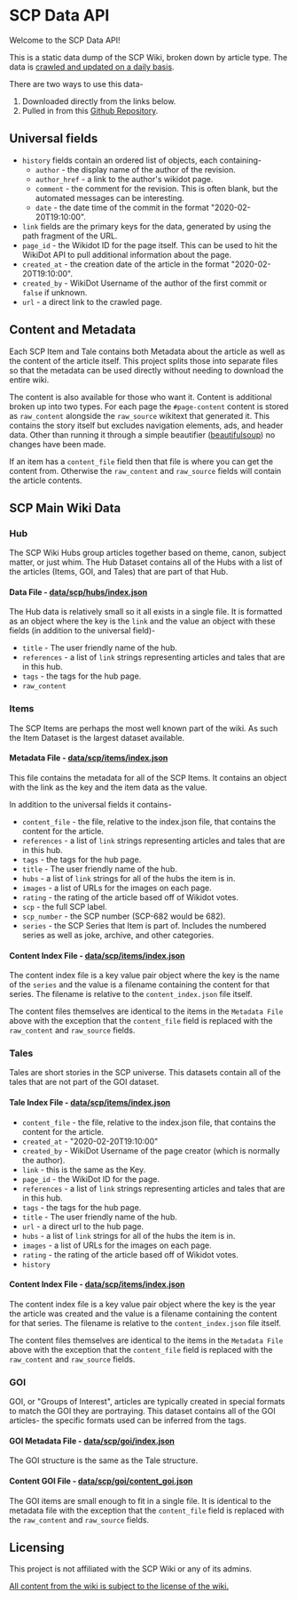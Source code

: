 # SCP Data API

Welcome to the SCP Data API!

This is a static data dump of the SCP Wiki, broken down by article type. The data is [crawled and updated on a daily basis](https://github.com/scp-data/scp-api/actions/workflows/scp-items.yml).

There are two ways to use this data-

1. Downloaded directly from the links below.
2. Pulled in from this [Github Repository](https://github.com/scp-data/scp-api).

## Universal fields

* `history` fields contain an ordered list of objects, each containing-
  * `author` - the display name of the author of the revision.
  * `author_href` - a link to the author's wikidot page.
  * `comment` - the comment for the revision. This is often blank, but the automated messages can be interesting.
  * `date` - the date time of the commit in the format "2020-02-20T19:10:00".
* `link` fields are the primary keys for the data, generated by using the path fragment of the URL.
* `page_id` - the Wikidot ID for the page itself. This can be used to hit the WikiDot API to pull additional information about the page.
* `created_at` - the creation date of the article in the format "2020-02-20T19:10:00".
* `created_by` - WikiDot Username of the author of the first commit or `false` if unknown.
* `url` - a direct link to the crawled page.

## Content and Metadata

Each SCP Item and Tale contains both Metadata about the article as well as the content of the article itself. This project splits those into separate files so that the metadata can be used directly without needing to download the entire wiki.


The content is also available for those who want it. Content is additional broken up into two types. For each page the `#page-content` content is stored as `raw_content` alongside the `raw_source` wikitext that generated it. This contains the story itself but excludes navigation elements, ads, and header data. Other than running it through a simple beautifier ([beautifulsoup](https://beautiful-soup-4.readthedocs.io/en/latest/)) no changes have been made.

If an item has a `content_file` field then that file is where you can get the content from. Otherwise the `raw_content` and `raw_source` fields will contain the article contents.


## SCP Main Wiki Data

### Hub

The SCP Wiki Hubs group articles together based on theme, canon, subject matter, or just whim. The Hub Dataset contains all of the Hubs with a list of the articles (Items, GOI, and Tales) that are part of that Hub.

#### Data File - [data/scp/hubs/index.json](./data/scp/hubs/index.json)

The Hub data is relatively small so it all exists in a single file. It is formatted as an object where the key is the `link` and the value an object with these fields (in addition to the universal field)-

* `title` - The user friendly name of the hub.
* `references` - a list of `link` strings representing articles and tales that are in this hub.
* `tags` - the tags for the hub page.
* `raw_content`

### Items

The SCP Items are perhaps the most well known part of the wiki. As such the Item Dataset is the largest dataset available.


#### Metadata File - [data/scp/items/index.json](./data/scp/items/index.json)

This file contains the metadata for all of the SCP Items. It contains an object with the link as the key and the item data as the value.

In addition to the universal fields it contains-

* `content_file` - the file, relative to the index.json file, that contains the content for the article.
* `references` - a list of `link` strings representing articles and tales that are in this hub.
* `tags` - the tags for the hub page.
* `title` - The user friendly name of the hub.
* `hubs` - a list of `link` strings for all of the hubs the item is in.
* `images` - a list of URLs for the images on each page.
* `rating` - the rating of the article based off of Wikidot votes.
* `scp` - the full SCP label.
* `scp_number` - the SCP number (SCP-682 would be 682).
* `series` - the SCP Series that Item is part of. Includes the numbered series as well as joke, archive, and other categories.

#### Content Index File - [data/scp/items/index.json](./data/scp/items/content_index.json)

The content index file is a key value pair object where the key is the name of the `series` and the value is a filename containing the content for that series. The filename is relative to the `content_index.json` file itself.

The content files themselves are identical to the items in the `Metadata File` above with the exception that the `content_file` field is replaced with the `raw_content` and `raw_source` fields.


### Tales

Tales are short stories in the SCP universe. This datasets contain all of the tales that are not part of the GOI dataset.

#### Tale Index File - [data/scp/items/index.json](./data/scp/tales/index.json)

* `content_file` - the file, relative to the index.json file, that contains the content for the article.
* `created_at` - "2020-02-20T19:10:00"
* `created_by` - WikiDot Username of the page creator (which is normally the author).
* `link` - this is the same as the Key.
* `page_id` - the WikiDot ID for the page.
* `references` - a list of `link` strings representing articles and tales that are in this hub.
* `tags` - the tags for the hub page.
* `title` - The user friendly name of the hub.
* `url` - a direct url to the hub page.
* `hubs` - a list of `link` strings for all of the hubs the item is in.
* `images` - a list of URLs for the images on each page.
* `rating` - the rating of the article based off of Wikidot votes.
* `history`

#### Content Index File - [data/scp/items/index.json](./data/scp/tales/content_index.json)

The content index file is a key value pair object where the key is the year the article was created and the value is a filename containing the content for that series. The filename is relative to the `content_index.json` file itself.

The content files themselves are identical to the items in the `Metadata File` above with the exception that the `content_file` field is replaced with the `raw_content` and `raw_source` fields.


### GOI

GOI, or "Groups of Interest", articles are typically created in special formats to match the GOI they are portraying. This dataset contains all of the GOI articles- the specific formats used can be inferred from the tags.

#### GOI Metadata File - [data/scp/goi/index.json](./data/scp/goi/index.json)

The GOI structure is the same as the Tale structure.


#### Content GOI File - [data/scp/goi/content_goi.json](./data/scp/goi/content_goi.json)

The GOI items are small enough to fit in a single file. It is identical to the metadata file with the exception that the `content_file` field is replaced with the `raw_content` and `raw_source` fields.


<script defer data-domain="scp-data.tedivm.com" src="https://plausible.io/js/plausible.js"></script>

## Licensing

This project is not affiliated with the SCP Wiki or any of its admins.

[All content from the wiki is subject to the license of the wiki.](https://scp-wiki.wikidot.com/licensing-guide)
